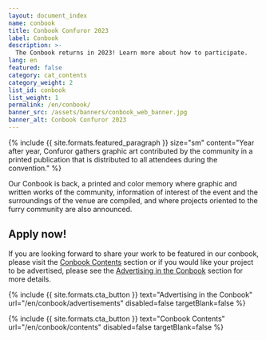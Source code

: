 ```yaml
---
layout: document_index
name: conbook
title: Conbook Confuror 2023
label: Conbook
description: >-
  The Conbook returns in 2023! Learn more about how to participate.
lang: en
featured: false
category: cat_contents
category_weight: 2
list_id: conbook
list_weight: 1
permalink: /en/conbook/
banner_src: /assets/banners/conbook_web_banner.jpg
banner_alt: Conbook Confuror 2023
---
```


{%
  include {{ site.formats.featured_paragraph }}
  size="sm"
  content="Year after year, Confuror gathers graphic art contributed by the community in a printed publication that is distributed to all attendees during the convention."
%}

Our Conbook is back, a printed and color memory where graphic and written works of the community, information of interest of the event and the surroundings of the venue are compiled, and where projects oriented to the furry community are also announced.

## Apply now!

If you are looking forward to share your work to be featured in our conbook, please visit the [Conbook Contents](/en/conbook/contents) section or if you would like your project to be advertised, please see the [Advertising in the Conbook](/en/conbook/advertisements) section for more details.

{%
  include {{ site.formats.cta_button }}
  text="Advertising in the Conbook"
  url="/en/conbook/advertisements"
  disabled=false
  targetBlank=false
%}

{%
  include {{ site.formats.cta_button }}
  text="Conbook Contents"
  url="/en/conbook/contents"
  disabled=false
  targetBlank=false
%}
